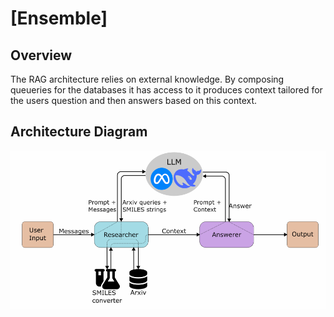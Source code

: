 # [Ensemble]

## Overview

The RAG architecture relies on external knowledge. By composing queueries for the databases it has access to it produces context tailored for the users question and then answers based on this context.

## Architecture Diagram

![Architecture Diagram](flowchart_RAG.png)
